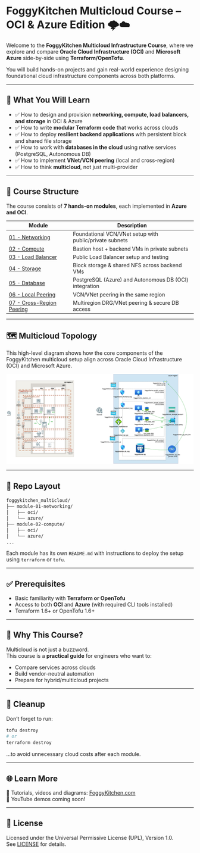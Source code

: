 # FoggyKitchen Multicloud Course – OCI & Azure Edition 🌩️☁️

Welcome to the **FoggyKitchen Multicloud Infrastructure Course**, where we explore and compare **Oracle Cloud Infrastructure (OCI)** and **Microsoft Azure** side-by-side using **Terraform/OpenTofu**.

You will build hands-on projects and gain real-world experience designing foundational cloud infrastructure components across both platforms.

---

## 🚀 What You Will Learn

- ✅ How to design and provision **networking, compute, load balancers, and storage** in OCI & Azure
- ✅ How to write **modular Terraform code** that works across clouds
- ✅ How to deploy **resilient backend applications** with persistent block and shared file storage
- ✅ How to work with **databases in the cloud** using native services (PostgreSQL, Autonomous DB)
- ✅ How to implement **VNet/VCN peering** (local and cross-region)
- ✅ How to think **multicloud**, not just multi-provider

---

## 🧱 Course Structure

The course consists of **7 hands-on modules**, each implemented in **Azure and OCI**.

| Module | Description                                          |
|--------|------------------------------------------------------|
| [01 - Networking](module-01-networking/)         | Foundational VCN/VNet setup with public/private subnets |
| [02 - Compute](module-02-compute/)              | Bastion host + backend VMs in private subnets           |
| [03 - Load Balancer](module-03-loadbalancer/)   | Public Load Balancer setup and testing                  |
| [04 - Storage](module-04-storage/)              | Block storage & shared NFS across backend VMs           |
| [05 - Database](module-05-database/)            | PostgreSQL (Azure) and Autonomous DB (OCI) integration  |
| [06 - Local Peering](module-06-local-peering/)  | VCN/VNet peering in the same region                     |
| [07 - Cross-Region Peering](module-07-cross-region-peering/) | Multiregion DRG/VNet peering & secure DB access        |

---

## 🗺️ Multicloud Topology

This high-level diagram shows how the core components of the FoggyKitchen multicloud setup align across Oracle Cloud Infrastructure (OCI) and Microsoft Azure.

<img src="overview-diagram.jpg" width="900"/>

---

## 📁 Repo Layout

```
foggykitchen_multicloud/
├── module-01-networking/
│   ├── oci/
│   └── azure/
├── module-02-compute/
│   ├── oci/
│   └── azure/
...
```

Each module has its own `README.md` with instructions to deploy the setup using `terraform` or `tofu`.

---

## ✅ Prerequisites

- Basic familiarity with **Terraform or OpenTofu**
- Access to both **OCI** and **Azure** (with required CLI tools installed)
- Terraform 1.6+ or OpenTofu 1.6+

---

## 📣 Why This Course?

Multicloud is not just a buzzword.  
This course is a **practical guide** for engineers who want to:

- Compare services across clouds
- Build vendor-neutral automation
- Prepare for hybrid/multicloud projects

---

## 🧹 Cleanup

Don’t forget to run:

```bash
tofu destroy
# or
terraform destroy
```

…to avoid unnecessary cloud costs after each module.

---

## 🌐 Learn More

📘 Tutorials, videos and diagrams: [FoggyKitchen.com](https://foggykitchen.com)  
🎥 YouTube demos coming soon!

---

## 🪪 License

Licensed under the Universal Permissive License (UPL), Version 1.0.  
See [LICENSE](./LICENSE) for details.